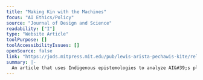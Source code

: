 ```yaml
---
title: "Making Kin with the Machines"
focus: "AI Ethics/Policy"
source: "Journal of Design and Science"
readability: ["I"]
type: "Website Article"
toolPurpose: []
toolAccessibilityIssues: []
openSource: false
link: "https://jods.mitpress.mit.edu/pub/lewis-arista-pechawis-kite/release/1"
summary: |-
  An article that uses Indigenous epistemologies to analyze AI&#39;s place in society and its development and use.
---
```


